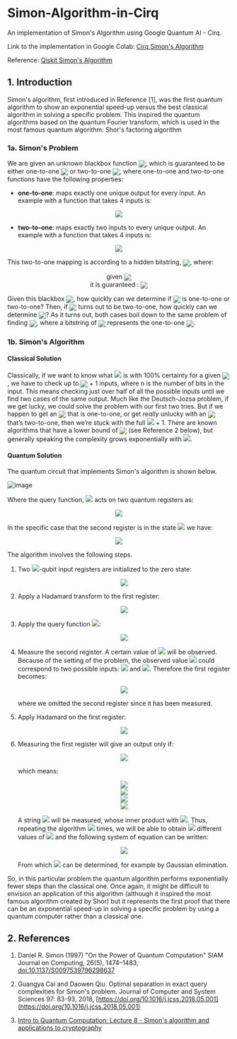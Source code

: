 # Simon-Algorithm-in-Cirq
An implementation of Simon's Algorithm using Google Quantum AI - Cirq.

Link to the implementation in Google Colab: [Cirq Simon's Algorithm](https://colab.research.google.com/drive/1JDirSZv9dL2awlqEfiZWK0S38WaAmVT4?usp=sharing)

Reference: [Qiskit Simon's Algorithm](https://qiskit.org/textbook/ch-algorithms/simon.html)

## 1. Introduction

Simon's algorithm, first introduced in Reference [1], was the first quantum algorithm to show an exponential speed-up versus the best classical algorithm in solving a specific problem. This inspired the quantum algorithms based on the quantum Fourier transform, which is used in the most famous quantum algorithm: Shor's factoring algorithm

### 1a. Simon's Problem

We are given an unknown blackbox function <img align="center" src="https://render.githubusercontent.com/render/math?math=f">, which is guaranteed to be either one-to-one <img align="center" src="https://render.githubusercontent.com/render/math?math=(1:1)"> or two-to-one <img align="center" src="https://render.githubusercontent.com/render/math?math=(2:1)">, where one-to-one and two-to-one functions have the following properties:

*   **one-to-one**: maps exactly one unique output for every input. An example with a function that takes 4 inputs is:
<p align="center">
<img align="center" src="https://render.githubusercontent.com/render/math?math=f(1) \rightarrow 1, f(2) \rightarrow 2, f(3) \rightarrow 3, f(4) \rightarrow 4">
</p>

*   **two-to-one**: maps exactly two inputs to every unique output. An example with a function that takes 4 inputs is:

<p align="center">
<img align="center" src="https://render.githubusercontent.com/render/math?math=f(1) \rightarrow 1, f(2) \rightarrow 2, f(3) \rightarrow 1, f(4) \rightarrow 2">
</p>

This two-to-one mapping is according to a hidden bitstring, <img align="center" src="https://render.githubusercontent.com/render/math?math=b">, where:

<p align="center">
given <img align="center" src="https://render.githubusercontent.com/render/math?math=x_1,x_2: \quad f(x_1) = f(x_2)">
<br/>
it is guaranteed : <img align="center" src="https://render.githubusercontent.com/render/math?math=\quad x_1 \oplus x_2 = b">
</p>

Given this blackbox <img align="center" src="https://render.githubusercontent.com/render/math?math=f">, how quickly can we determine if <img align="center" src="https://render.githubusercontent.com/render/math?math=f"> is one-to-one or two-to-one? Then, if <img align="center" src="https://render.githubusercontent.com/render/math?math=f"> turns out to be two-to-one, how quickly can we determine <img align="center" src="https://render.githubusercontent.com/render/math?math=b">? As it turns out, both cases boil down to the same problem of finding <img align="center" src="https://render.githubusercontent.com/render/math?math=b">, where a bitstring of <img align="center" src="https://render.githubusercontent.com/render/math?math=b={000...}"> represents the one-to-one <img align="center" src="https://render.githubusercontent.com/render/math?math=f">.

### 1b. Simon's Algorithm <a id='algorithm'> </a>

#### Classical Solution

Classically, if we want to know what <img src="https://render.githubusercontent.com/render/math?math=b"> is with 100% certainty for a given <img align="center" src="https://render.githubusercontent.com/render/math?math=f">, we have to check up to <img align="center" src="https://render.githubusercontent.com/render/math?math=2^{n-1}"> + 1  inputs, where n is the number of bits in the input. This means checking just over half of all the possible inputs until we find two cases of the same output. Much like the Deutsch-Jozsa problem, if we get lucky, we could solve the problem with our first two tries. But if we happen to get an <img align="center" src="https://render.githubusercontent.com/render/math?math=f"> that is one-to-one, or get _really_ unlucky with an <img align="center" src="https://render.githubusercontent.com/render/math?math=f"> that’s two-to-one, then we’re stuck with the full <img src="https://render.githubusercontent.com/render/math?math=2^{n-1}"> + 1.
There are known algorithms that have a lower bound of <img align="center" src="https://render.githubusercontent.com/render/math?math=\Omega(2^{n/2})"> (see Reference 2 below), but generally speaking the complexity grows exponentially with <img src="https://render.githubusercontent.com/render/math?math=n">.

#### Quantum Solution

The quantum circuit that implements Simon's algorithm is shown below.

![image](https://user-images.githubusercontent.com/62504305/152556650-7a075ce1-b3b1-4d29-ad00-edc10e89baf6.png)

Where the query function, <img src="https://render.githubusercontent.com/render/math?math=\text{Q}_f"> acts on two quantum registers as:

<p align="center">
<img src="https://render.githubusercontent.com/render/math?math=\lvert x \rangle \lvert a \rangle \rightarrow \lvert x \rangle \lvert a \oplus f(x) \rangle">
</p>
  
In the specific case that the second register is in the state <img src="https://render.githubusercontent.com/render/math?math=|0\rangle = |00\dots0\rangle"> we have:

<p align="center">
<img src="https://render.githubusercontent.com/render/math?math=\lvert x \rangle \lvert 0 \rangle \rightarrow \lvert x \rangle \lvert f(x) \rangle">
</p>

The algorithm involves the following steps.
<ol>
   <li> Two <img src="https://render.githubusercontent.com/render/math?math=n">-qubit input registers are initialized to the zero state: 
    
<p align="center">
<img src="https://render.githubusercontent.com/render/math?math=\lvert \psi_1 \rangle = \lvert 0 \rangle^{\otimes n} \lvert 0 \rangle^{\otimes n}">
</p>

 </li>
   <li> Apply a Hadamard transform to the first register:
    
<p align="center">
<img src="https://render.githubusercontent.com/render/math?math=\lvert \psi_2 \rangle = \frac{1}{\sqrt{2^n}} \sum_{x \in \{0,1\}^{n} } \lvert x \rangle\lvert 0 \rangle^{\otimes n}">
</p>
     
   </li>
    
   <li> Apply the query function <img src="https://render.githubusercontent.com/render/math?math=\text{Q}_f">: 
    
<p align="center">
<img src="https://render.githubusercontent.com/render/math?math=\lvert \psi_3 \rangle = \frac{1}{\sqrt{2^n}} \sum_{x \in \{0,1\}^{n} } \lvert x \rangle \lvert f(x) \rangle">
</p>
 
   </li>
    
   <li> Measure the second register. A certain value of <img src="https://render.githubusercontent.com/render/math?math=f(x)"> will be observed. Because of the setting of the problem, the observed value <img src="https://render.githubusercontent.com/render/math?math=f(x)"> could correspond to two possible inputs: <img src="https://render.githubusercontent.com/render/math?math=x"> and <img src="https://render.githubusercontent.com/render/math?math=y = x \oplus b">. Therefore the first register becomes:
    
<p align="center">
<img src="https://render.githubusercontent.com/render/math?math=\lvert \psi_4 \rangle = \frac{1}{\sqrt{2}}  \left( \lvert x \rangle + \lvert y \rangle \right)">
</p>

   where we omitted the second register since it has been measured. 
   </li>
    
   <li> Apply Hadamard on the first register:
    
<p align="center">
<img src="https://render.githubusercontent.com/render/math?math=\lvert \psi_5 \rangle = \frac{1}{\sqrt{2^{n+1}}} \sum_{z \in \{0,1\}^{n} } \left[  (-1)^{x \cdot z} + (-1)^{y \cdot z} \right]  \lvert z \rangle">
</p>


   </li>
    
   <li> Measuring the first register will give an output only if:
    
<p align="center">
<img src="https://render.githubusercontent.com/render/math?math=(-1)^{x \cdot z} = (-1)^{y \cdot z}">
</p>


   which means:
<p align="center">
<img src="https://render.githubusercontent.com/render/math?math=x \cdot z = y \cdot z">
<br/>
<img src="https://render.githubusercontent.com/render/math?math=x \cdot z = \left( x \oplus b \right) \cdot z">
<br/>
<img src="https://render.githubusercontent.com/render/math?math=x \cdot z = x \cdot z \oplus b \cdot z">
<br/>
<img src="https://render.githubusercontent.com/render/math?math=b \cdot z = 0 \text{ (mod 2)}">
</p>
      
   A string <img src="https://render.githubusercontent.com/render/math?math=z"> will be measured, whose inner product with <img src="https://render.githubusercontent.com/render/math?math=b = 0">. Thus, repeating the algorithm <img src="https://render.githubusercontent.com/render/math?math=\approx n"> times, we will be able to obtain <img src="https://render.githubusercontent.com/render/math?math=n"> different values of <img src="https://render.githubusercontent.com/render/math?math=z"> and the following system of equation can be written:
       
    
<p align="center">
<img src="https://render.githubusercontent.com/render/math?math=\begin{cases} b \cdot z_1 = 0 \\ b \cdot z_2 = 0 \\ \quad \vdots \\ b \cdot z_n = 0 \end{cases}">
<br/>
</p>
       
   From which <img src="https://render.githubusercontent.com/render/math?math=b"> can be determined, for example by Gaussian elimination.
    </li>
</ol>

So, in this particular problem the quantum algorithm performs exponentially fewer steps than the classical one. Once again, it might be difficult to envision an application of this algorithm (although it inspired the most famous algorithm created by Shor) but it represents the first proof that there can be an exponential speed-up in solving a specific problem by using a quantum computer rather than a classical one.

## 2. References <a id='references'></a>

1. Daniel R. Simon (1997) "On the Power of Quantum Computation" SIAM Journal on Computing, 26(5), 1474–1483, [doi:10.1137/S0097539796298637](https://doi.org/10.1137/S0097539796298637)
2. Guangya Cai and Daowen Qiu. Optimal separation in exact query complexities for Simon's problem. Journal of Computer and System Sciences 97: 83-93, 2018, [https://doi.org/10.1016/j.jcss.2018.05.001](https://doi.org/10.1016/j.jcss.2018.05.001)

3. [Intro to Quantum Computation: Lecture 8 - Simon's algorithm and applications to cryptography](https://www.youtube.com/watch?v=TQ5U5IO-Z7g)
